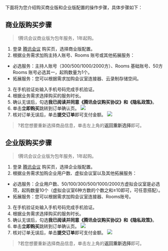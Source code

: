 下面将为您介绍购买商业版和企业版配置的操作步骤，具体步骤如下：

## 商业版购买步骤
>!腾讯会议商业版为包年服务，1年起购。

1. 登录 [腾讯会议](https://buy.cloud.tencent.com/tm) 购买页，选择商业版配置。
2. 根据业务需求加购主持人账号、Rooms 账号或其他拓展服务：
 - 必选服务：主持人账号（300/500/1000/2000方）、Rooms 基础账号、50方 Rooms 账号必选其一，起购数量为1个。
 - 拓展服务：您可以根据需求加购会议室连接器、云录制存储空间。
3. 在手机验证处输入手机号码完成手机验证。
4. 根据业务需求选择购买的服务时长。
5. 确认无误后，勾选**我已阅读并同意《腾讯会议购买协议》和《隐私政策》**。
6. 单击**立即购买**跳转到订单确认页。
![](https://qcloudimg.tencent-cloud.cn/raw/7f0b7a004f38bfe5ee2b5e0c344785b9.png)
7. 核对订单无误后，单击**提交订单**即可支付金额。
![](https://qcloudimg.tencent-cloud.cn/raw/68f393188a35ce00f3dfd286e59f0918.png)
>?若您想要重新选择商品信息，单击左上角的**返回重新选择**即可。

## 企业版购买步骤
>!腾讯会议企业版为包年服务，1年起购。

1. 登录 [腾讯会议](https://buy.cloud.tencent.com/tm) 购买页，选择企业版配置。
2. 根据业务需求加购企业用户数、虚拟会议室以及其他拓展服务：
 - 必选服务：企业用户数、50/100/300/500/1000/2000方虚拟会议室是必选项，起购数量10个（虚拟会议室6种方数的个数之和≥10即可，可任意搭配）。
 - 拓展服务：您可以根据需求加购会议室连接器、Rooms账号。
3. 在手机验证处输入手机号码完成手机验证。
4. 根据业务需求选择购买的服务时长。
5. 确认无误后，勾选**我已阅读并同意《腾讯会议购买协议》和《隐私政策》**。
6. 单击**立即购买**跳转到订单确认页。
![](https://qcloudimg.tencent-cloud.cn/raw/affdb93d46b7e66bd3b801bbdac07e5d.png)
7. 核对订单无误后，单击**提交订单**即可支付金额。
![](https://main.qcloudimg.com/raw/e892b38e90576272152367558039b0d1.jpg)
>?若您想要重新选择商品信息，单击左上角的**返回重新选择**即可。
